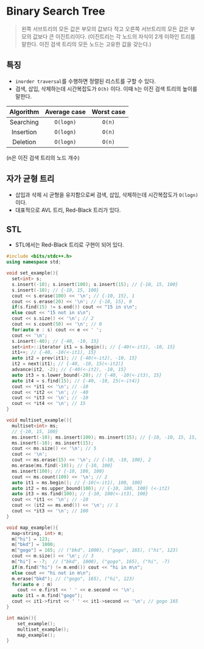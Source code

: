 # Binary Search Tree

> 왼쪽 서브트리의 모든 값은 부모의 값보다 작고 오른쪽 서브트리의 모든 값은 부모의 값보다 큰 이진트리이다. (이진트리는 각 노드의 자식이 2개 이하인 트리를 말한다. 이진 검색 트리의 모든 노드는 고유한 값을 갖는다.)

## 특징

- `inorder traversal`를 수행하면 정렬된 리스트를 구할 수 있다.
- 검색, 삽입, 삭제하는데 시간복잡도가 `O(h)` 이다. 이때 `h`는 이진 검색 트리의 높이를 말한다.

| Algorithm | Average case | Worst case |
| :-------: | :----------: | :--------: |
| Searching |  `O(logn)`   |   `O(n)`   |
| Insertion |  `O(logn)`   |   `O(n)`   |
| Deletion  |  `O(logn)`   |   `O(n)`   |

(n은 이진 검색 트리의 노드 개수)

## 자가 균형 트리

- 삽입과 삭제 시 균형을 유지함으로써 검색, 삽입, 삭제하는데 시간복잡도가 `O(logn)`이다.
- 대표적으로 AVL 트리, Red-Black 트리가 있다.

## STL

- STL에서는 Red-Black 트리로 구현이 되어 있다.

```cpp
#include <bits/stdc++.h>
using namespace std;

void set_example(){
  set<int> s;
  s.insert(-10); s.insert(100); s.insert(15); // {-10, 15, 100}
  s.insert(-10); // {-10, 15, 100}
  cout << s.erase(100) << '\n'; // {-10, 15}, 1
  cout << s.erase(20) << '\n'; // {-10, 15}, 0
  if(s.find(15) != s.end()) cout << "15 in s\n";
  else cout << "15 not in s\n";
  cout << s.size() << '\n'; // 2
  cout << s.count(50) << '\n'; // 0
  for(auto e : s) cout << e << ' ';
  cout << '\n';
  s.insert(-40); // {-40, -10, 15}
  set<int>::iterator it1 = s.begin(); // {-40(<-it1), -10, 15}
  it1++; // {-40, -10(<-it1), 15}
  auto it2 = prev(it1); // {-40(<-it2), -10, 15}
  it2 = next(it1); // {-40, -10, 15(<-it2)}
  advance(it2, -2); // {-40(<-it2), -10, 15}
  auto it3 = s.lower_bound(-20); // {-40, -10(<-it3), 15}
  auto it4 = s.find(15); // {-40, -10, 15(<-it4)}
  cout << *it1 << '\n'; // -10
  cout << *it2 << '\n'; // -40
  cout << *it3 << '\n'; // -10
  cout << *it4 << '\n'; // 15
}

void multiset_example(){
  multiset<int> ms;
  // {-10, 15, 100}
  ms.insert(-10); ms.insert(100); ms.insert(15); // {-10, -10, 15, 15, 100}
  ms.insert(-10); ms.insert(15);
  cout << ms.size() << '\n'; // 5
  cout << '\n';
  cout << ms.erase(15) << '\n'; // {-10, -10, 100}, 2
  ms.erase(ms.find(-10)); // {-10, 100}
  ms.insert(100); // {-10, 100, 100}
  cout << ms.count(100) << '\n'; // 2
  auto it1 = ms.begin(); // {-10(<-it1), 100, 100}
  auto it2 = ms.upper_bound(100); // {-10, 100, 100} (<-it2)
  auto it3 = ms.find(100); // {-10, 100(<-it3), 100}
  cout << *it1 << '\n'; // -10
  cout << (it2 == ms.end()) << '\n'; // 1
  cout << *it3 << '\n'; // 100
}

void map_example(){
  map<string, int> m;
  m["hi"] = 123;
  m["bkd"] = 1000;
  m["gogo"] = 165; // ("bkd", 1000), ("gogo", 165), ("hi", 123)
  cout << m.size() << '\n'; // 3
  m["hi"] = -7;  // ("bkd", 1000), ("gogo", 165), ("hi", -7)
  if(m.find("hi") != m.end()) cout << "hi in m\n";
  else cout << "hi not in m\n";
  m.erase("bkd"); // ("gogo", 165), ("hi", 123)
  for(auto e : m)
    cout << e.first << ' ' << e.second << '\n';
  auto it1 = m.find("gogo");
  cout << it1->first << ' ' << it1->second << '\n'; // gogo 165
}

int main(){
	set_example();
	multiset_example();
	map_example();
}
```
